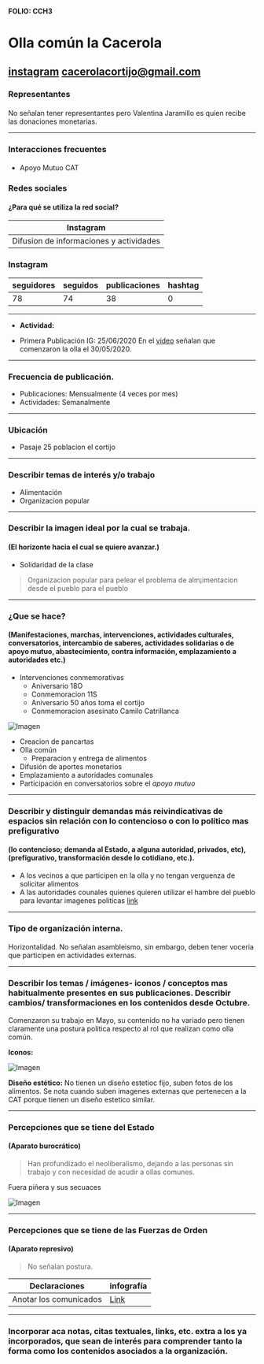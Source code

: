 #### FOLIO: CCH3
# Olla común la Cacerola

[instagram](https://www.instagram.com/ollacomunelcortijo/)
<cacerolacortijo@gmail.com>
---

### Representantes
#### 
No señalan tener representantes pero Valentina Jaramillo es quien recibe las donaciones monetarias.


---
### Interacciones frecuentes
#### 
* Apoyo Mutuo CAT

### Redes sociales
#### ¿Para qué se utiliza la red social?
| Instagram | 
|---|
|Difusion de informaciones y actividades|

### **Instagram**
| seguidores | seguidos | publicaciones | hashtag 
|---|---|---|---|
|78|74|38| 0

---

* **Actividad:**   

* Primera Publicación IG: 25/06/2020
En el [video](https://www.instagram.com/p/CB7W6QHpYBE/) señalan que comenzaron la olla el 30/05/2020.

---
### Frecuencia de publicación.

* Publicaciones: Mensualmente (4 veces por mes)
* Actividades: Semanalmente 

---
### Ubicación
* Pasaje 25 poblacion el cortijo

---
### Describir temas de interés y/o trabajo
* Alimentación
* Organizacion popular

---
### Describir la imagen ideal por la cual se trabaja.
#### (El horizonte hacia el cual se quiere avanzar.)
* Solidaridad de la clase
> Organizacion popular para pelear el problema de alm¡imentacion desde el pueblo para el pueblo

---
### ¿Que se hace?
#### (Manifestaciones, marchas, intervenciones, actividades culturales, conversatorios, intercambio de saberes, actividades solidarias o de apoyo mutuo, abastecimiento, contra información, emplazamiento a autoridades etc.)
* Intervenciones conmemorativas
    * Aniversario 18O
    * Conmemoracion 11S
    * Aniversario 50 años toma el cortijo
    * Conmemoracion asesinato Camilo Catrillanca

![Imagen](Imagen2CCH3.png)

* Creacion de pancartas
* Olla común
    * Preparacion y entrega de alimentos
* Difusión de aportes monetarios
* Emplazamiento a autoridades comunales
* Participación en conversatorios sobre el *apoyo mutuo* 

---
### Describir y distinguir demandas más reivindicativas de espacios sin relación con lo contencioso o con lo político mas prefigurativo
#### (lo contencioso; demanda al Estado, a alguna autoridad, privados, etc), (prefigurativo, transformación desde lo cotidiano, etc.).
* A los vecinos a que participen en la olla y no tengan verguenza de solicitar alimentos
* A las autoridades counales quienes quieren utilizar el hambre del pueblo para levantar imagenes politicas [link](https://www.instagram.com/p/CCWuKVFJQvy/)


---
### Tipo de organización interna.
#### 
Horizontalidad. No señalan asambleismo, sin embargo, deben tener voceria que participen en actividades externas.

---
### Describir los temas / imágenes- iconos / conceptos mas habitualmente presentes en sus publicaciones. Describir cambios/ transformaciones en los contenidos desde Octubre.
Comenzaron su trabajo en Mayo, su contenido no ha variado pero tienen claramente una postura politica respecto al rol que realizan como olla común.

**Iconos:**

![Imagen](Imagen1CCH3.png)

**Diseño estético:**
No tienen un diseño estetioc fijo, suben fotos de los alimentos. Se nota cuando suben imagenes externas que pertenecen a la CAT porque tienen un diseño estetico similar.

---
### Percepciones que se tiene del Estado
#### (Aparato burocrático)
> Han profundizado el neoliberalismo, dejando a las personas sin trabajo y con necesidad de acudir a ollas comunes.

Fuera piñera y sus secuaces

![Imagen](Imagen3CCH3.png)

---
### Percepciones que se tiene de las Fuerzas de Orden
#### (Aparato represivo)
> No señalan postura.

| Declaraciones | infografía | 
|---|---|
|Anotar los comunicados | [Link]() |


---
### Incorporar aca notas, citas textuales, links, etc. extra a los ya incorporados, que sean de interés para comprender tanto la forma como los contenidos asociados a la organización.
